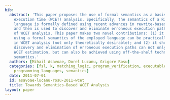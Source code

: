 ```yaml
---
bib:
  abstract: 'This paper proposes the use of formal semantics as a basis for worst-case
    execution time (WCET) analysis. Specifically, the semantics of a RISC assembly
    language is formally defined using recent advances in rewrite-based semantics,
    and then is used to discover and eliminate erroneous execution paths in the context
    of WCET analysis. This paper makes two novel contributions: (1) it shows that
    using a formal semantics of the employed language can be practically feasible
    in WCET analysis (not only theoretically desirable); and (2) it shows that the
    discovery and elimination of erroneous execution paths can not only improve the
    WCET estimation, but can also be achieved using off-the-shelf technology for rewrite-based
    semantics.'
  authors: [Mihail Asavoae, Dorel Lucanu, Grigore Rosu]
  categories: [fsl, k, matching_logic, program_verification, executable_semantics,
    programming_languages, semantics]
  date: 2011-07-01
  id: asavoae-lucanu-rosu-2011-wcet
  title: Towards Semantics-Based WCET Analysis
layout: paper
---
```

